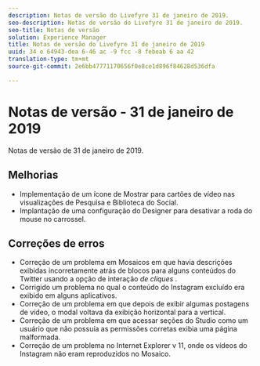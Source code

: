 ```yaml
---
description: Notas de versão do Livefyre 31 de janeiro de 2019.
seo-description: Notas de versão do Livefyre 31 de janeiro de 2019.
seo-title: Notas de versão
solution: Experience Manager
title: Notas de versão do Livefyre 31 de janeiro de 2019
uuid: 34 e 64943-dea 6-46 ac -9 fcc -8 febeab 6 aa 42
translation-type: tm+mt
source-git-commit: 2e6bb47771170656f0e8ce1d896f84628d536dfa

---
```



# Notas de versão - 31 de janeiro de 2019

Notas de versão de 31 de janeiro de 2019.

## Melhorias

* Implementação de um ícone de Mostrar para cartões de vídeo nas visualizações de Pesquisa e Biblioteca do Social.
* Implantação de uma configuração do Designer para desativar a roda do mouse no carrossel.

## Correções de erros

* Correção de um problema em Mosaicos em que havia descrições exibidas incorretamente atrás de blocos para alguns conteúdos do Twitter usando a opção de interação *de cliques* .
* Corrigido um problema no qual o conteúdo do Instagram excluído era exibido em alguns aplicativos.
* Correção de um problema em que depois de exibir algumas postagens de vídeo, o modal voltava da exibição horizontal para a vertical.
* Correção de um problema em que acessar seções do Studio como um usuário que não possuía as permissões corretas exibia uma página malformada.
* Correção de um problema no Internet Explorer v 11, onde os vídeos do Instagram não eram reproduzidos no Mosaico.
